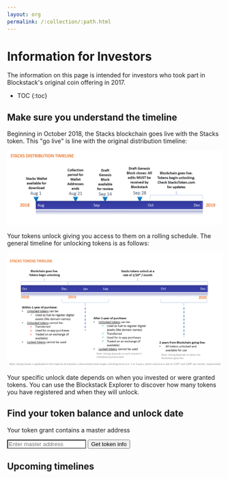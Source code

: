 ```yaml
---
layout: org
permalink: /:collection/:path.html
---
```

# Information for Investors

The information on this page is intended for investors who took part in
Blockstack's original coin offering in 2017.

* TOC
{:toc}


## Make sure you understand the timeline

Beginning in October 2018, the Stacks blockchain goes live with the Stacks token. This "go live" is line with the original distribution timeline:

![](images/distribution.png)

Your tokens unlock giving you access to them on a rolling schedule. The general
timeline for unlocking tokens is as follows:

![](images/unlocking.png)

Your specific unlock date depends on when you invested or were granted tokens.
You can use the Blockstack Explorer to discover how many tokens you have
registered and when they will unlock.

## Find your token balance and unlock date

Your token grant contains a master address


<script>
function process()
{
var url="https://genesis.stackstoken.com/app/address/" + document.getElementById("url").value;
location.href=url;
return false;
}
</script>

<form class="uk-form-horizontal" onSubmit="return process();">
 <div>
<input style="background: #fff !important;" class="uk-input" type="text" name="url" id="url" placeholder="Enter master address">
<input class="uk-button uk-button-default uk-form-width-medium uk-align-center" type="submit" value="Get token info">
</div>
</form>


## Upcoming timelines
